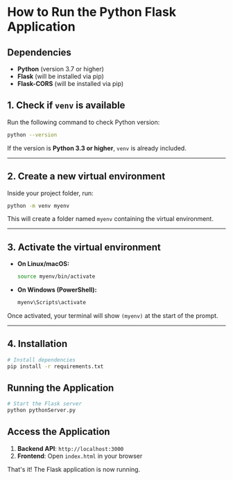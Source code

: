 # How to Run the Python Flask Application

## Dependencies

- **Python** (version 3.7 or higher)
- **Flask** (will be installed via pip)
- **Flask-CORS** (will be installed via pip)

## 1. Check if `venv` is available

Run the following command to check Python version:

```bash
python --version
```

If the version is **Python 3.3 or higher**, `venv` is already included.



---

## 2. Create a new virtual environment

Inside your project folder, run:

```bash
python -m venv myenv
```

This will create a folder named `myenv` containing the virtual environment.

---

## 3. Activate the virtual environment

- **On Linux/macOS:**
  ```bash
  source myenv/bin/activate
  ```

- **On Windows (PowerShell):**
  ```powershell
  myenv\Scripts\activate
  ```

Once activated, your terminal will show `(myenv)` at the start of the prompt.

---



## 4. Installation

```bash
# Install dependencies
pip install -r requirements.txt
```

## Running the Application

```bash
# Start the Flask server
python pythonServer.py
```

## Access the Application

1. **Backend API**: `http://localhost:3000`
2. **Frontend**: Open `index.html` in your browser

That's it! The Flask application is now running.